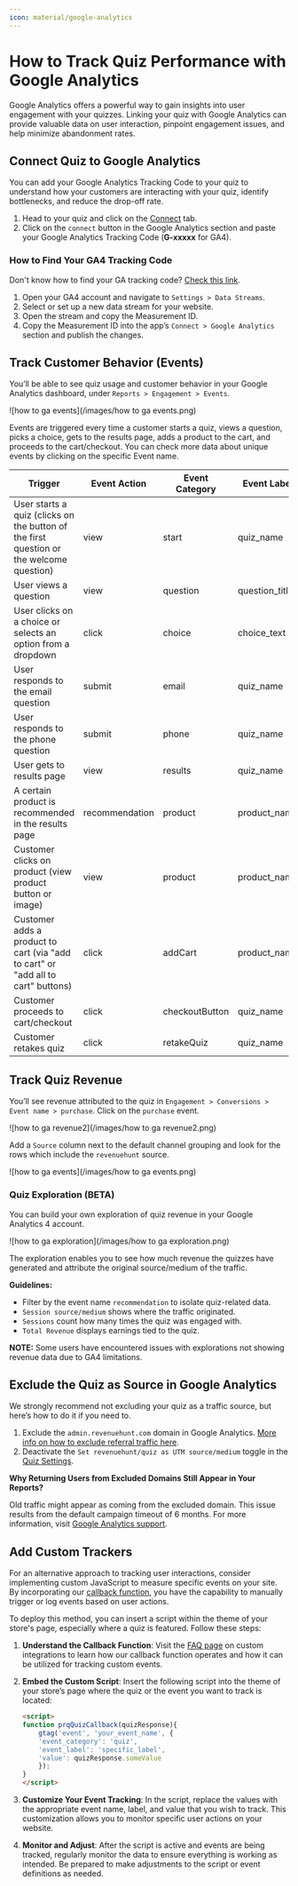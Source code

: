```yaml
---
icon: material/google-analytics
---
```


# How to Track Quiz Performance with Google Analytics

Google Analytics offers a powerful way to gain insights into user engagement with your quizzes. Linking your quiz with Google Analytics can provide valuable data on user interaction, pinpoint engagement issues, and help minimize abandonment rates.

## Connect Quiz to Google Analytics

You can add your Google Analytics Tracking Code to your quiz to understand how your customers are interacting with your quiz, identify bottlenecks, and reduce the drop-off rate.

1. Head to your quiz and click on the [Connect](https://docs.revenuehunt.com/reference/quiz-builder/#connect) tab.
2. Click on the `connect` button in the Google Analytics section and paste your Google Analytics Tracking Code (**G-xxxxx** for GA4).

### How to Find Your GA4 Tracking Code

Don't know how to find your GA tracking code? [Check this link](https://support.google.com/analytics/answer/1008080).

1. Open your GA4 account and navigate to `Settings > Data Streams`.
2. Select or set up a new data stream for your website.
3. Open the stream and copy the Measurement ID.
4. Copy the Measurement ID into the app’s `Connect > Google Analytics` section and publish the changes.

## Track Customer Behavior (Events)

You’ll be able to see quiz usage and customer behavior in your Google Analytics dashboard, under `Reports > Engagement > Events`.

![how to ga events](/images/how to ga events.png)

Events are triggered every time a customer starts a quiz, views a question, picks a choice, gets to the results page, adds a product to the cart, and proceeds to the cart/checkout. You can check more data about unique events by clicking on the specific Event name.

| Trigger                                                             | Event Action | Event Category    | Event Label    |
|---------------------------------------------------------------------|--------------|-------------------|----------------|
| User starts a quiz (clicks on the button of the first question or the welcome question) | view         | start             | quiz_name      |
| User views a question                                               | view         | question          | question_title |
| User clicks on a choice or selects an option from a dropdown        | click        | choice            | choice_text    |
| User responds to the email question                                 | submit       | email             | quiz_name      |
| User responds to the phone question                                 | submit       | phone             | quiz_name      |
| User gets to results page                                           | view         | results           | quiz_name      |
| A certain product is recommended in the results page                | recommendation | product          | product_name   |
| Customer clicks on product (view product button or image)           | view         | product           | product_name   |
| Customer adds a product to cart (via "add to cart" or "add all to cart" buttons) | click        | addCart           | product_name   |
| Customer proceeds to cart/checkout                                  | click        | checkoutButton    | quiz_name      |
| Customer retakes quiz                                               | click        | retakeQuiz        | quiz_name      |


## Track Quiz Revenue

You’ll see revenue attributed to the quiz in `Engagement > Conversions > Event name > purchase`. Click on the `purchase` event.

![how to ga revenue2](/images/how to ga revenue2.png)

Add a `Source` column next to the default channel grouping and look for the rows which include the `revenuehunt` source.

![how to ga events](/images/how to ga events.png)

### Quiz Exploration (BETA)

You can build your own exploration of quiz revenue in your Google Analytics 4 account.

![how to ga exploration](/images/how to ga exploration.png)

The exploration enables you to see how much revenue the quizzes have generated and attribute the original source/medium of the traffic.

**Guidelines:**

- Filter by the event name `recommendation` to isolate quiz-related data.
- `Session source/medium` shows where the traffic originated.
- `Sessions` count how many times the quiz was engaged with.
- `Total Revenue` displays earnings tied to the quiz.

**NOTE:** Some users have encountered issues with explorations not showing revenue data due to GA4 limitations.

## Exclude the Quiz as Source in Google Analytics

We strongly recommend not excluding your quiz as a traffic source, but here’s how to do it if you need to.

1. Exclude the `admin.revenuehunt.com` domain in Google Analytics. [More info on how to exclude referral traffic here](https://support.google.com/analytics/answer/2795830?hl=en).
2. Deactivate the `Set revenuehunt/quiz as UTM source/medium` toggle in the [Quiz Settings](https://docs.revenuehunt.com/reference/quiz-builder/#quiz-settings).

**Why Returning Users from Excluded Domains Still Appear in Your Reports?**

Old traffic might appear as coming from the excluded domain. This issue results from the default campaign timeout of 6 months. For more information, visit [Google Analytics support](https://support.google.com/analytics/answer/2795830?hl=en#zippy=).

## Add Custom Trackers

For an alternative approach to tracking user interactions, consider implementing custom JavaScript to measure specific events on your site. By incorporating our [callback function](https://docs.revenuehunt.com/how-to-guides/use-callback-function/), you have the capability to manually trigger or log events based on user actions.

To deploy this method, you can insert a script within the theme of your store's page, especially where a quiz is featured. Follow these steps:

1. **Understand the Callback Function**: Visit the [FAQ page](https://docs.revenuehunt.com/how-to-guides/use-callback-function/) on custom integrations to learn how our callback function operates and how it can be utilized for tracking custom events.
2. **Embed the Custom Script**: Insert the following script into the theme of your store’s page where the quiz or the event you want to track is located:
    ```html
    <script>
    function prqQuizCallback(quizResponse){
        gtag('event', 'your_event_name', {
        'event_category': 'quiz',
        'event_label': 'specific_label',
        'value': quizResponse.someValue
        });
    }
    </script>

    ``` 

3. **Customize Your Event Tracking**: In the script, replace the values with the appropriate event name, label, and value that you wish to track. This customization allows you to monitor specific user actions on your website.
4. **Monitor and Adjust**: After the script is active and events are being tracked, regularly monitor the data to ensure everything is working as intended. Be prepared to make adjustments to the script or event definitions as needed.